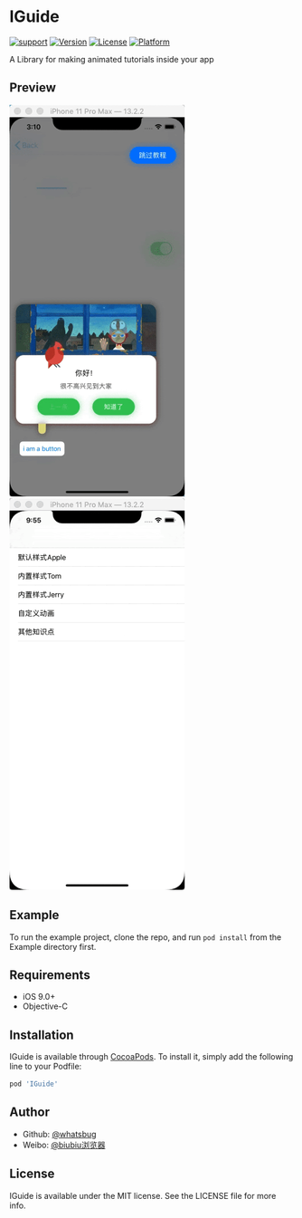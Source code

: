 # IGuide

[![support](https://img.shields.io/badge/support-ios%209.0+-orange.svg)](#)
[![Version](https://img.shields.io/cocoapods/v/IGuide.svg?style=flat)](https://cocoapods.org/pods/IGuide)
[![License](https://img.shields.io/cocoapods/l/IGuide.svg?style=flat)](https://cocoapods.org/pods/IGuide)
[![Platform](https://img.shields.io/cocoapods/p/IGuide.svg?style=flat)](https://cocoapods.org/pods/IGuide)

A Library for making animated tutorials inside your app

## Preview

![preview](/preview.gif)![preview](/preview2.gif)

## Example

To run the example project, clone the repo, and run `pod install` from the Example directory first.

## Requirements

- iOS 9.0+
- Objective-C

## Installation

IGuide is available through [CocoaPods](https://cocoapods.org). To install
it, simply add the following line to your Podfile:

```ruby
pod 'IGuide'
```

## Author

* Github: [@whatsbug](https://github.com/whatsbug)
* Weibo: [@biubiu浏览器](https://weibo.com/nantuapp)

## License

IGuide is available under the MIT license. See the LICENSE file for more info.
